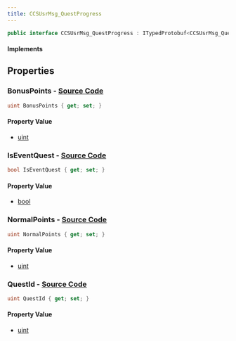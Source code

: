 ```yaml
---
title: CCSUsrMsg_QuestProgress
---
```


```csharp
public interface CCSUsrMsg_QuestProgress : ITypedProtobuf<CCSUsrMsg_QuestProgress>, INativeHandle, INetMessage<CCSUsrMsg_QuestProgress>, IDisposable
```

#### Implements

## Properties

### **BonusPoints** - [Source Code](https://github.com/swiftly-solution/swiftlys2/blob/main/managed/src/SwiftlyS2.Generated/Protobufs/Interfaces/CCSUsrMsg_QuestProgress.cs#L24)

```csharp
uint BonusPoints { get; set; }
```

#### Property Value

- [uint](https://learn.microsoft.com/dotnet/api/system.uint32)

### **IsEventQuest** - [Source Code](https://github.com/swiftly-solution/swiftlys2/blob/main/managed/src/SwiftlyS2.Generated/Protobufs/Interfaces/CCSUsrMsg_QuestProgress.cs#L27)

```csharp
bool IsEventQuest { get; set; }
```

#### Property Value

- [bool](https://learn.microsoft.com/dotnet/api/system.boolean)

### **NormalPoints** - [Source Code](https://github.com/swiftly-solution/swiftlys2/blob/main/managed/src/SwiftlyS2.Generated/Protobufs/Interfaces/CCSUsrMsg_QuestProgress.cs#L21)

```csharp
uint NormalPoints { get; set; }
```

#### Property Value

- [uint](https://learn.microsoft.com/dotnet/api/system.uint32)

### **QuestId** - [Source Code](https://github.com/swiftly-solution/swiftlys2/blob/main/managed/src/SwiftlyS2.Generated/Protobufs/Interfaces/CCSUsrMsg_QuestProgress.cs#L18)

```csharp
uint QuestId { get; set; }
```

#### Property Value

- [uint](https://learn.microsoft.com/dotnet/api/system.uint32)


